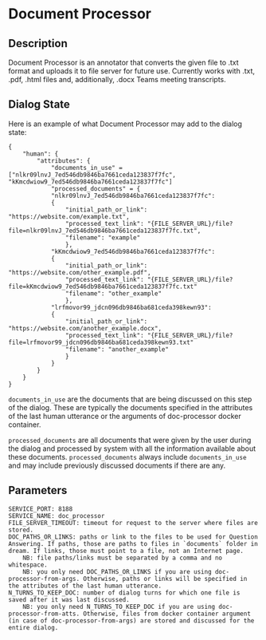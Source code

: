 # Document Processor

## Description

Document Processor is an annotator that converts the given file to .txt format and uploads it to file server for future use. Currently works with .txt, .pdf, .html files and, additionally, .docx Teams meeting transcripts.

## Dialog State

Here is an example of what Document Processor may add to the dialog state:
```
{
    "human": {
        "attributes": {
            "documents_in_use" = ["nlkr09lnvJ_7ed546db9846ba7661ceda123837f7fc", "kKmcdwiow9_7ed546db9846ba7661ceda123837f7fc"]
            "processed_documents" = {
            "nlkr09lnvJ_7ed546db9846ba7661ceda123837f7fc":
            {
                "initial_path_or_link": "https://website.com/example.txt",
                "processed_text_link": "{FILE_SERVER_URL}/file?file=nlkr09lnvJ_7ed546db9846ba7661ceda123837f7fc.txt",
                "filename": "example"
                },
            "kKmcdwiow9_7ed546db9846ba7661ceda123837f7fc":
            {
                "initial_path_or_link": "https://website.com/other_example.pdf",
                "processed_text_link": "{FILE_SERVER_URL}/file?file=kKmcdwiow9_7ed546db9846ba7661ceda123837f7fc.txt"
                "filename": "other_example"
                },
            "lrfmovor99_jdcn096db9846ba681ceda398kewn93":
            {
                "initial_path_or_link": "https://website.com/another_example.docx",
                "processed_text_link": "{FILE_SERVER_URL}/file?file=lrfmovor99_jdcn096db9846ba681ceda398kewn93.txt"
                "filename": "another_example"
                }
            }
        }
    }
}
```

`documents_in_use` are the documents that are being discussed on this step of the dialog. These are typically the documents specified in the attributes of the last human utterance or the arguments of doc-processor docker container.

`processed_documents` are all documents that were given by the user during the dialog and processed by system with all the information available about these documents. `processed_documents` always include `documents_in_use` and may include previously discussed documents if there are any.

## Parameters

```
SERVICE_PORT: 8188
SERVICE_NAME: doc_processor
FILE_SERVER_TIMEOUT: timeout for request to the server where files are stored.
DOC_PATHS_OR_LINKS: paths or link to the files to be used for Question Answering. If paths, those are paths to files in `documents` folder in dream. If links, those must point to a file, not an Internet page.
    NB: file paths/links must be separated by a comma and no whitespace.
    NB: you only need DOC_PATHS_OR_LINKS if you are using doc-processor-from-args. Otherwise, paths or links will be specified in the attributes of the last human utterance.
N_TURNS_TO_KEEP_DOC: number of dialog turns for which one file is saved after it was last discussed.
    NB: you only need N_TURNS_TO_KEEP_DOC if you are using doc-processor-from-atts. Otherwise, files from docker container argument (in case of doc-processor-from-args) are stored and discussed for the entire dialog.

```